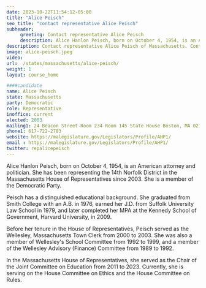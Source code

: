 ```yaml
---
date: 2023-10-22T11:54:12-05:00
title: "Alice Peisch"
seo_title: "contact representative Alice Peisch"
subheader:
     greeting: Contact representative Alice Peisch
     description: Alice Hanlon Peisch, born on October 4, 1954, is an American attorney and politician. She has been representing the 14th Norfolk District in the Massachusetts House of Representatives since 2003. She is a member of the Democratic Party.
description: Contact representative Alice Peisch of Massachusetts. Contact information for Alice Peisch includes email address, phone number, and mailing address.
image: alice-peisch.jpeg
video:
url:  /states/massachusetts/alice-peisch/
weight: 1
layout: course_home

####candidate
name: Alice Peisch
state: Massachusetts
party: Democratic
role: Representative
inoffice: current
elected: 2003
mailing1: 24 Beacon Street Room 234 Room 145 State House Boston, MA 02133
phone1: 617-722-2783
website: https://malegislature.gov/Legislators/Profile/AHP1/
email : https://malegislature.gov/Legislators/Profile/AHP1/
twitter: repalicepeisch
---
```


Alice Hanlon Peisch, born on October 4, 1954, is an American attorney and politician. She has been representing the 14th Norfolk District in the Massachusetts House of Representatives since 2003. She is a member of the Democratic Party.

Peisch has a distinguished educational background. She graduated from Smith College with an A.B. in 1976, earned her J.D. from Suffolk University Law School in 1979, and later completed her MPA at the Kennedy School of Government, Harvard University, in 2009.

Before her tenure in the House of Representatives, Peisch served as the Wellesley, Massachusetts Town Clerk from 2000 to 2003. She was also a member of Wellesley's School Committee from 1992 to 1999, and a member of the Wellesley Advisory (Finance) Committee from 1989 to 1992.

In the Massachusetts House of Representatives, she served as the Chair of the Joint Committee on Education from 2011 to 2023. Currently, she is serving on the House Committee on Ethics and the House Committee on Rules.
